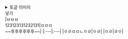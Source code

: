 <details><summary>토글 이미지<br>넣기</summary>  
  
  -23123132102202020220  
ㅋㅋㅋㅋㅋㅋㅋㅋㅋㅋㅋㅋㅋ  
ㄸㄸㄸㄸㄸㄸㄸㄸㄸㄸㄸㄸㄸ  
ㄴㄴㄴㄴㄴㄴㄴㄴㄴㄴㄴㄴㄴ  
1. ㄴㅁㄹㄴㅇㅁㄹㄴ  
   1. 11111111111111111  
      1. 333333333333333333  
         1. 4444444444444444  
   1. 22222222222222222  
1. ㄴㅇㄹㅇㄴㄹㄴㅇㄹㄴㅇ  
1. ㄴㄹㄴㅇㄹㄴ  
  
ㄴㄹㅇㄴㄹㅇㄴㄹㅇㄴㄹ  
![IMAGE](https://raw.githubusercontent.com/nogi-bot/resources/main/superpil0220/images/cec401d5-24b2-4790-8d2b-1802a26a8abb-demo_image.jpg)  
아래는 테이블  
|1<br>`코드`|2<br><ins>_**ㅋㅋㅋㅋ**_</ins>|  
|:---|:---|
|3<br>하하하하하하하하핳|4|  
|5|6ㄴㄹㄴㅁㄹㅁㄴㅇ|  
</details>  
|ㅂㅂㅂ<br>123123131232131|ㅁㅁㅁ<br>~~후후후후후후~~|  
|:---|:---|
|ㅇㄹㅁㅁㄴㅇㄹ|ㅇㄹ|  
|ㅇㄹ|ㄹㅇ|  

